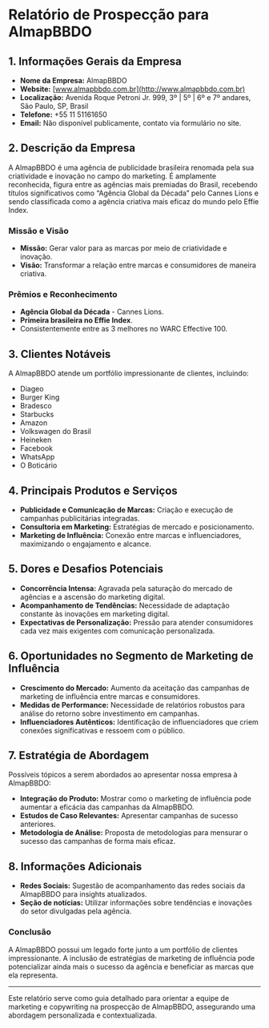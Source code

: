 # Relatório de Prospecção para AlmapBBDO

## 1. Informações Gerais da Empresa
- **Nome da Empresa:** AlmapBBDO
- **Website:** [www.almapbbdo.com.br](http://www.almapbbdo.com.br)
- **Localização:** Avenida Roque Petroni Jr. 999, 3º | 5º | 6º e 7º andares, São Paulo, SP, Brasil
- **Telefone:** +55 11 51161650
- **Email:** Não disponível publicamente, contato via formulário no site.

## 2. Descrição da Empresa
A AlmapBBDO é uma agência de publicidade brasileira renomada pela sua criatividade e inovação no campo do marketing. É amplamente reconhecida, figura entre as agências mais premiadas do Brasil, recebendo títulos significativos como “Agência Global da Década” pelo Cannes Lions e sendo classificada como a agência criativa mais eficaz do mundo pelo Effie Index.

### Missão e Visão
- **Missão:** Gerar valor para as marcas por meio de criatividade e inovação.
- **Visão:** Transformar a relação entre marcas e consumidores de maneira criativa.

### Prêmios e Reconhecimento
- **Agência Global da Década** - Cannes Lions.
- **Primeira brasileira no Effie Index**.
- Consistentemente entre as 3 melhores no WARC Effective 100.

## 3. Clientes Notáveis
A AlmapBBDO atende um portfólio impressionante de clientes, incluindo:
- Diageo
- Burger King
- Bradesco
- Starbucks
- Amazon
- Volkswagen do Brasil
- Heineken
- Facebook
- WhatsApp
- O Boticário

## 4. Principais Produtos e Serviços
- **Publicidade e Comunicação de Marcas:** Criação e execução de campanhas publicitárias integradas.
- **Consultoria em Marketing:** Estratégias de mercado e posicionamento.
- **Marketing de Influência:** Conexão entre marcas e influenciadores, maximizando o engajamento e alcance.

## 5. Dores e Desafios Potenciais
- **Concorrência Intensa:** Agravada pela saturação do mercado de agências e a ascensão do marketing digital.
- **Acompanhamento de Tendências:** Necessidade de adaptação constante às inovações em marketing digital.
- **Expectativas de Personalização:** Pressão para atender consumidores cada vez mais exigentes com comunicação personalizada.

## 6. Oportunidades no Segmento de Marketing de Influência
- **Crescimento do Mercado:** Aumento da aceitação das campanhas de marketing de influência entre marcas e consumidores.
- **Medidas de Performance:** Necessidade de relatórios robustos para análise do retorno sobre investimento em campanhas.
- **Influenciadores Autênticos:** Identificação de influenciadores que criem conexões significativas e ressoem com o público.

## 7. Estratégia de Abordagem
Possíveis tópicos a serem abordados ao apresentar nossa empresa à AlmapBBDO:
- **Integração do Produto:** Mostrar como o marketing de influência pode aumentar a eficácia das campanhas da AlmapBBDO.
- **Estudos de Caso Relevantes:** Apresentar campanhas de sucesso anteriores.
- **Metodologia de Análise:** Proposta de metodologias para mensurar o sucesso das campanhas de forma mais eficaz.

## 8. Informações Adicionais
- **Redes Sociais:** Sugestão de acompanhamento das redes sociais da AlmapBBDO para insights atualizados.
- **Seção de notícias:** Utilizar informações sobre tendências e inovações do setor divulgadas pela agência.

### Conclusão
A AlmapBBDO possui um legado forte junto a um portfólio de clientes impressionante. A inclusão de estratégias de marketing de influência pode potencializar ainda mais o sucesso da agência e beneficiar as marcas que ela representa.

---

Este relatório serve como guia detalhado para orientar a equipe de marketing e copywriting na prospecção de AlmapBBDO, assegurando uma abordagem personalizada e contextualizada.